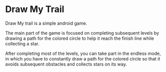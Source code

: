 # Draw My Trail

Draw My trail is a simple android game.

The main part of the game is focused on completing subsequent levels by drawing a path for the colored circle to help it reach the finish line while collecting a star.

After completing most of the levels, you can take part in the endless mode, in which you have to constantly draw a path for the colored circle so that it avoids subsequent obstacles and collects stars on its way.
